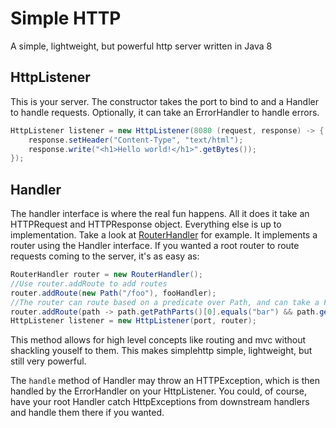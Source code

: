 # Simple HTTP
A simple, lightweight, but powerful http server written in Java 8

## HttpListener
This is your server. The constructor takes the port to bind to and a Handler to handle requests. Optionally, it can take an ErrorHandler to handle errors.
```java
HttpListener listener = new HttpListener(8080 (request, response) -> {
    response.setHeader("Content-Type", "text/html");
    response.write("<h1>Hello world!</h1>".getBytes());
});
```

## Handler
The handler interface is where the real fun happens. All it does it take an HTTPRequest and HTTPResponse object. Everything else is up to implementation. Take a look at [RouterHandler](/src/main/java/ca/awoo/simplehttp/router/RouterHandler.java) for example. It implements a router using the Handler interface. If you wanted a root router to route requests coming to the server, it's as easy as:
```java
RouterHandler router = new RouterHandler();
//Use router.addRoute to add routes
router.addRoute(new Path("/foo"), fooHandler);
//The router can route based on a predicate over Path, and can take a Function<Path, Path> to change the path passed to the downstream handler.
router.addRoute(path -> path.getPathParts()[0].equals("bar") && path.getPathParts()[2].equals("create"), barCreateHandler);
HttpListener listener = new HttpListener(port, router);
```
This method allows for high level concepts like routing and mvc without shackling youself to them. This makes simplehttp simple, lightweight, but still very powerful.

The `handle` method of Handler may throw an HTTPException, which is then handled by the ErrorHandler on your HttpListener. You could, of course, have your root Handler catch HttpExceptions from downstream handlers and handle them there if you wanted.